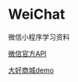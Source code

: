 # WeiChat
微信小程序学习资料


[微信官方API](https://mp.weixin.qq.com/debug/wxadoc/dev/framework/view/wxml/)

[大好商城demo](https://github.com/jiangzepeng/wechat-buycar)
